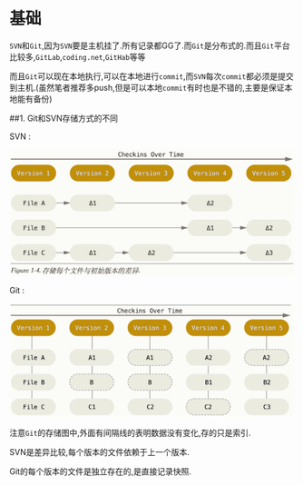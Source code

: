 # 基础

`SVN`和`Git`,因为`SVN`要是主机挂了.所有记录都GG了.而`Git`是分布式的.而且`Git`平台比较多,`GitLab`,`coding.net`,`GitHab`等等

而且`Git`可以现在本地执行,可以在本地进行`commit`,而`SVN`每次`commit`都必须是提交到主机.(虽然笔者推荐多push,但是可以本地`commit`有时也是不错的,主要是保证本地能有备份)

##1. Git和SVN存储方式的不同

SVN :

![SVN存储方式](QQ20160103-0.png)

Git :

![Git存储方式](QQ20160103-1.png)

注意`Git`的存储图中,外面有间隔线的表明数据没有变化,存的只是索引.

SVN是差异比较,每个版本的文件依赖于上一个版本.

Git的每个版本的文件是独立存在的,是直接记录快照.




